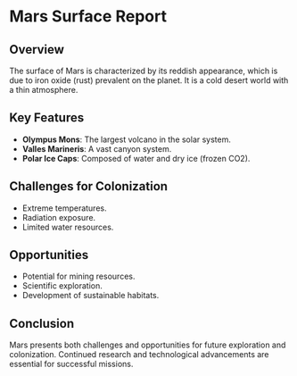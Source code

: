 # Mars Surface Report

## Overview
The surface of Mars is characterized by its reddish appearance, which is due to iron oxide (rust) prevalent on the planet. It is a cold desert world with a thin atmosphere.

## Key Features
- **Olympus Mons**: The largest volcano in the solar system.
- **Valles Marineris**: A vast canyon system.
- **Polar Ice Caps**: Composed of water and dry ice (frozen CO2).

## Challenges for Colonization
- Extreme temperatures.
- Radiation exposure.
- Limited water resources.

## Opportunities
- Potential for mining resources.
- Scientific exploration.
- Development of sustainable habitats.

## Conclusion
Mars presents both challenges and opportunities for future exploration and colonization. Continued research and technological advancements are essential for successful missions.